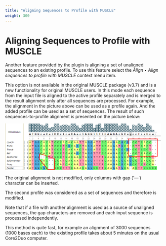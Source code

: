 ```yaml
---
title: "Aligning Sequences to Profile with MUSCLE"
weight: 300
---
```



# Aligning Sequences to Profile with MUSCLE

Another feature provided by the plugin is aligning a set of unaligned sequences to an existing profile. To use this feature select the _Align ‣ Align sequences to profile with MUSCLE_ context menu item.

This option is not available in the original MUSCLE package (v3.7) and is a new functionality for original MUSCLE users. In this mode each sequence from the input file is aligned to the active profile separately and is merged to the result alignment only after all sequences are processed. For example, the alignment in the picture above can be used as a profile again. And the added profile can be used as a set of sequences. The result of such sequences-to-profile alignment is presented on the picture below:


![](/images/65930839/65930840.png)

The original alignment is not modified, only columns with gap (‘—’) character can be inserted.

The second profile was considered as a set of sequences and therefore is modified.

Note that if a file with another alignment is used as a source of unaligned sequences, the gap characters are removed and each input sequence is processed independently.

This method is quite fast, for example an alignment of 3000 sequences (1000 bases each) to the existing profile takes about 5 minutes on the usual Core2Duo computer.
